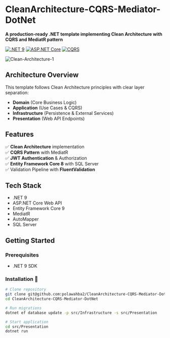 # CleanArchitecture-CQRS-Mediator-DotNet

**A production-ready .NET template implementing Clean Architecture with CQRS and MediatR pattern**

[![.NET 9](https://img.shields.io/badge/.NET-9-512BD4?logo=dotnet)](https://dotnet.microsoft.com/)
[![ASP.NET Core](https://img.shields.io/badge/ASP.NET_Core-9.0-%23512BD4?logo=asp.net)](https://learn.microsoft.com/aspnet/core)
[![CQRS](https://img.shields.io/badge/Pattern-CQRS-2CA5E0)](https://learn.microsoft.com/azure/architecture/patterns/cqrs)



![Clean-Architecture-1](https://github.com/user-attachments/assets/9a65bee8-51b7-468f-b343-90a02b3b8a82)

## Architecture Overview
This template follows Clean Architecture principles with clear layer separation:
- **Domain** (Core Business Logic)
- **Application** (Use Cases & CQRS)
- **Infrastructure** (Persistence & External Services)
- **Presentation** (Web API Endpoints)

## Features
✅ **Clean Architecture** implementation  
✅ **CQRS Pattern** with MediatR  
✅ **JWT Authentication** & Authorization  
✅ **Entity Framework Core 8** with SQL Server  
✅ Validation Pipeline with **FluentValidation**  



## Tech Stack
- .NET 9
- ASP.NET Core Web API
- Entity Framework Core 9
- MediatR 
- AutoMapper 
- SQL Server

## Getting Started
### Prerequisites
- .NET 9 SDK

### Installation 🚀
```bash
# Clone repository
git clone git@github.com:polawahba2/CleanArchitecture-CQRS-Mediator-DotNet.git
cd CleanArchitecture-CQRS-Mediator-DotNet

# Run migrations
dotnet ef database update -p src/Infrastructure -s src/Presentation

# Start application
cd src/Presentation
dotnet run

